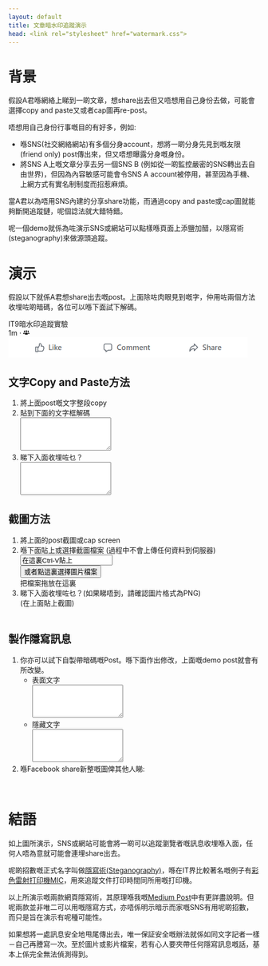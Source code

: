 ```yaml
---
layout: default
title: 文章暗水印追蹤演示
head: <link rel="stylesheet" href="watermark.css">
---
```


# 背景

假設A君喺網絡上睇到一啲文章，想share出去但又唔想用自己身份去做，可能會選擇copy and paste又或者cap圖再re-post。

唔想用自己身份行事嘅目的有好多，例如:
* 喺SNS(社交網絡網站)有多個分身account，想將一啲分身先見到嘅友限(friend only) post傳出來，但又唔想曝露分身嘅身份。
* 將SNS A上嘅文章分享去另一個SNS B (例如從一啲監控嚴密的SNS轉出去自由世界)，但因為內容敏感可能會令SNS A account被停用，甚至因為手機、上網方式有實名制制度而招惹麻煩。

當A君以為唔用SNS內建的分享share功能，而通過copy and paste或cap圖就能夠斷開追蹤鏈，呢個諗法就大錯特錯。

呢一個demo就係為咗演示SNS或網站可以點樣喺頁面上添鹽加醋，以隱寫術(steganography)來做源頭追蹤。

# 演示

假設以下就係A君想share出去嘅post。上面除咗肉眼見到嘅字，仲用咗兩個方法收埋咗啲暗碼，各位可以喺下面試下解碼。

<div id="wm-sns-frame">
  <div id="wm-sns-header">
    <div id="wm-sns-profile-pic"></div>
    <div id="wm-sns-profile-name">IT9暗水印追蹤實驗</div>
    <div id="wm-sns-profile-time">1m · <img src="wm-sns-fof.png"></div>
  </div>
  <div id="wm-sns-content">
    <div id="wm-demo-s"></div>
  </div>
  <div id="wm-sns-footer">
    <div id="wm-sns-footer-buttons">
      <img src="wm-sns-buttons.png">
    </div>
  </div>
</div>

## 文字Copy and Paste方法

1. 將上面post嘅文字整段copy
2. 貼到下面的文字框解碼<br>
   <textarea type="textarea" rows="4" id="wm-text-in"></textarea>
3. 睇下入面收埋咗乜？<br>
   <textarea type="textarea" rows="4" id="wm-text-out"></textarea>

## 截圖方法

1. 將上面的post截圖或cap screen
2. 喺下面貼上或選擇截圖檔案 (過程中不會上傳任何資料到伺服器)<br>
   <div id="wm-img-in">
     <input id="wm-img-text" value="在這裏Ctrl-V貼上">
       <div id="wm-img-file-box">
       <input type="button" onclick="document.getElementById('wm-img-file').click()" value="或者點這裏選擇圖片檔案">
       <div style="height: 0px;width:0px; overflow:hidden;"><input type="file" accept="image/*" id="wm-img-file"></div>
     </div>
     <div id="wm-img-drop-target"><div>把檔案拖放在這裏</div></div>
   </div>
3. 睇下入面收埋咗乜？(如果睇唔到，請確認圖片格式為PNG) <br>
   <div id="wm-img-out">
     <div>(在上面貼上截圖)</div>
     <div><img></div>
   </div>

## 製作隱寫訊息

1. 你亦可以試下自製帶暗碼嘅Post。喺下面作出修改，上面嘅demo post就會有所改變。
   * 表面文字<br>
     <textarea type="textarea" rows="4" id="wm-sim-s"></textarea>
   * 隱藏文字<br>
     <textarea type="textarea" rows="4" id="wm-sim-h"></textarea>
2. 喺Facebook share新整嘅圖俾其他人睇:<br>
   <iframe id="fb-share" width="77" height="28" style="border:none;overflow:hidden" scrolling="no" frameborder="0" allowfullscreen="true" allow="autoplay; clipboard-write; encrypted-media; picture-in-picture; web-share"></iframe>

# 結語

如上圖所演示，SNS或網站可能會將一啲可以追蹤瀏覽者嘅訊息收埋喺入面，任何人唔為意就可能會連埋share出去。

呢啲招數嘅正式名字叫做[隱寫術(Steganography)](https://zh.wikipedia.org/zh-hk/%E9%9A%90%E5%86%99%E6%9C%AF)，喺在IT界比較著名嘅例子有[彩色雷射打印機MIC](https://en.wikipedia.org/wiki/Machine_Identification_Code)，用來追蹤文件打印時間同所用嘅打印機。

以上所演示嘅兩款網頁隱寫術，其原理喺我嘅<a href="https://medium.com/@it9gamelog/watermark-f86aad9024eb">Medium Post</a>中有更詳盡說明。但呢兩款並非唯二可以用嘅隱寫方式，亦唔係明示暗示而家嘅SNS有用呢啲招數，而只是旨在演示有呢種可能性。

如果想將一處訊息安全地甩尾傳出去，唯一保証安全嘅辦法就係如同文字記者一樣－自己再謄寫一次。至於圖片或影片檔案，若有心人要夾帶任何隱寫訊息嘅話，基本上係完全無法偵測得到。

<script type="module">
import * as wm from './watermark.js'

const params = new Proxy(new URLSearchParams(window.location.search), {
  get: (searchParams, prop) => searchParams.get(prop),
});

const getIpString = async () => {
  try {
    let r = await wm.getIp()
    let ip = (await r.text()).replace(/^[^.:]+(?:[.:][^.:]+)?/, "xxx.xxx")
    return `你的IP是${ip}。`
  } catch {
  }
  return ''
}

(async () => {
  const simSurfaceDom = document.getElementById('wm-sim-s')
  const simHiddenDom = document.getElementById('wm-sim-h')

  const defaultSurfaceText = "Lorem ipsum dolor sit amet, consectetur adipiscing elit, sed do eiusmod tempor incididunt ut labore et dolore magna aliqua. Ut enim ad minim veniam, quis nostrud exercitation ullamco laboris nisi ut aliquip ex ea commodo consequat. \n\nDuis aute irure dolor in reprehenderit in voluptate velit esse cillum dolore eu fugiat nulla pariatur. Excepteur sint occaecat cupidatat non proident, sunt in culpa qui officia deserunt mollit anim id est laborum."
  const defaultHiddenText = `${await getIpString()}時間是${new Date().toLocaleString()}`
  simSurfaceDom.value = params.s && params.s != '_' ? params.s : defaultSurfaceText
  simHiddenDom.value = params.h && params.h != '_' ? params.h : defaultHiddenText

  const process = () => {
    const surfaceText = simSurfaceDom.value
    const hiddenText = simHiddenDom.value
    const surfaceDom = document.getElementById('wm-demo-s')
    const hiddenDom = document.getElementById('wm-sns-frame')
    let fbButton = document.querySelector('#fb-share')
    const shareSurfaceText = surfaceText == defaultSurfaceText ? '_' : surfaceText
    const shareHiddenText = hiddenText == defaultHiddenText ? '_' : hiddenText
    let url = `https://a.it9.gl/watermarkbot/page/${encodeURIComponent(shareSurfaceText)}/${encodeURIComponent(shareHiddenText)}`
    fbButton.src = `https://www.facebook.com/plugins/share_button.php?href=${encodeURIComponent(url)}&layout=button&size=large&width=77&height=28`
    
    wm.generate(surfaceDom, hiddenDom, surfaceText, hiddenText)
  }
  simSurfaceDom.addEventListener('input', wm.debounce(process))
  simHiddenDom.addEventListener('input', wm.debounce(process))
  process();

  let decryptText = (e) => {
    document.getElementById('wm-text-out').value = wm.decode(e.srcElement.value)
  }
  let decryptImage = (e) => {
    e.preventDefault()
    let files = e.clipboardData?.files || e.dataTransfer?.files || e.srcElement?.files
    wm.decodePaste(files, document.querySelector('#wm-img-out img'))
  }
  document.getElementById('wm-text-in').addEventListener('input', wm.debounce(decryptText))
  document.getElementById('wm-img-in').addEventListener('paste', decryptImage)
  document.getElementById('wm-img-in').addEventListener('drop', decryptImage)
  document.getElementById('wm-img-in').addEventListener('dragover', (e) => {e.preventDefault()})
  document.getElementById('wm-img-file').addEventListener('change', decryptImage)
  let dragend = wm.debounce(() => document.body.classList.remove('dragging'))
  document.addEventListener('dragover', ()=>{
    document.body.classList.add('dragging')
    dragend()
  })
})()


